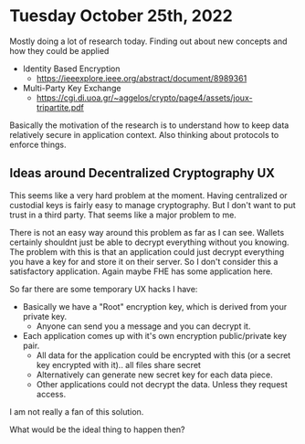 # Tuesday October 25th, 2022

Mostly doing a lot of research today. Finding out about new concepts and how they could be applied

* Identity Based Encryption
  * https://ieeexplore.ieee.org/abstract/document/8989361
* Multi-Party Key Exchange
  * https://cgi.di.uoa.gr/~aggelos/crypto/page4/assets/joux-tripartite.pdf

Basically the motivation of the research is to understand how to keep data relatively secure in application
context. Also thinking about protocols to enforce things. 

## Ideas around Decentralized Cryptography UX

This seems like a very hard problem at the moment. Having centralized or custodial keys is fairly
easy to manage cryptography. But I don't want to put trust in a third party. That seems like a 
major problem to me. 

There is not an easy way around this problem as far as I can see. Wallets certainly shouldnt just
be able to decrypt everything without you knowing. The problem with this is that an application
could just decrypt everything you have a key for and store it on their server. So I don't consider
this a satisfactory application. Again maybe FHE has some application here.

So far there are some temporary UX hacks I have:

* Basically we have a "Root" encryption key, which is derived from your private key.
  * Anyone can send you a message and you can decrypt it.
* Each application comes up with it's own encryption public/private key pair. 
  * All data for the application could be encrypted with this (or a secret key encrypted with it).. all files share secret
  * Alternatively can generate new secret key for each data piece.
  * Other applications could not decrypt the data. Unless they request access.

I am not really a fan of this solution.

What would be the ideal thing to happen then?

